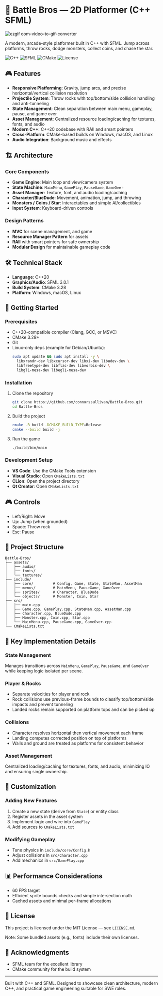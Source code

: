 # 🐺 Battle Bros — 2D Platformer (C++ SFML)

![ezgif com-video-to-gif-converter](https://github.com/user-attachments/assets/629313af-21bc-4d33-846e-86aad718c87c)


A modern, arcade-style platformer built in C++ with SFML. Jump across platforms, throw rocks, dodge monsters, collect coins, and chase the star.

![C++](https://img.shields.io/badge/C++-20-blue?style=for-the-badge&logo=cplusplus)
![SFML](https://img.shields.io/badge/SFML-3.0.1-green?style=for-the-badge)
![CMake](https://img.shields.io/badge/CMake-3.28-orange?style=for-the-badge&logo=cmake)
![License](https://img.shields.io/badge/License-MIT-yellow?style=for-the-badge)

## 🎮 Features

- **Responsive Platforming**: Gravity, jump arcs, and precise horizontal/vertical collision resolution
- **Projectile System**: Throw rocks with top/bottom/side collision handling and anti-tunneling
- **State Management**: Clean separation between main menu, gameplay, pause, and game over
- **Asset Management**: Centralized resource loading/caching for textures, fonts, and audio
- **Modern C++**: C++20 codebase with RAII and smart pointers
- **Cross-Platform**: CMake-based builds on Windows, macOS, and Linux
- **Audio Integration**: Background music and effects

## 🏗️ Architecture

### Core Components

- **Game Engine**: Main loop and view/camera system
- **State Machine**: `MainMenu`, `GamePlay`, `PauseGame`, `GameOver`
- **Asset Manager**: Texture, font, and audio loading/caching
- **Character/BlueDude**: Movement, animation, jump, and throwing
- **Monsters / Coins / Star**: Interactables and simple AI/collectibles
- **Input System**: Keyboard-driven controls

### Design Patterns

- **MVC** for scene management, and game
- **Resource Manager Pattern** for assets
- **RAII** with smart pointers for safe ownership
- **Modular Design** for maintainable gameplay code

## 🛠️ Technical Stack

- **Language**: C++20
- **Graphics/Audio**: SFML 3.0.1
- **Build System**: CMake 3.28
- **Platform**: Windows, macOS, Linux

## 🚀 Getting Started

### Prerequisites

- C++20-compatible compiler (Clang, GCC, or MSVC)
- CMake 3.28+
- Git
- Linux-only deps (example for Debian/Ubuntu):
  ```bash
  sudo apt update && sudo apt install -y \
    libxrandr-dev libxcursor-dev libxi-dev libudev-dev \
    libfreetype-dev libflac-dev libvorbis-dev \
    libgl1-mesa-dev libegl1-mesa-dev
  ```

### Installation

1. Clone the repository
   ```bash
   git clone https://github.com/connorssullivan/Battle-Bros.git
   cd Battle-Bros
   ```

2. Build the project
   ```bash
   cmake -B build -DCMAKE_BUILD_TYPE=Release
   cmake --build build -j
   ```

3. Run the game
   ```bash
   ./build/bin/main
   ```

### Development Setup

- **VS Code**: Use the CMake Tools extension
- **Visual Studio**: Open `CMakeLists.txt`
- **CLion**: Open the project directory
- **Qt Creator**: Open `CMakeLists.txt`

## 🎮 Controls

- Left/Right: Move
- Up: Jump (when grounded)
- Space: Throw rock
- Esc: Pause

## 📁 Project Structure

```
Battle-Bros/
├── assets/
│   ├── audio/
│   ├── fonts/
│   └── textures/
├── include/
│   ├── core/         # Config, Game, State, StateMan, AssetMan
│   ├── menus/        # MainMenu, PauseGame, GameOver
│   ├── sprites/      # Character, BlueDude
│   └── objects/      # Monster, Coin, Star
├── src/
│   ├── main.cpp
│   ├── Game.cpp, GamePlay.cpp, StateMan.cpp, AssetMan.cpp
│   ├── Character.cpp, BlueDude.cpp
│   ├── Monster.cpp, Coin.cpp, Star.cpp
│   └── MainMenu.cpp, PauseGame.cpp, GameOver.cpp
└── CMakeLists.txt
```

## 🎯 Key Implementation Details

### State Management
Manages transitions across `MainMenu`, `GamePlay`, `PauseGame`, and `GameOver` while keeping logic isolated per scene.

### Player & Rocks
- Separate velocities for player and rock
- Rock collisions use previous-frame bounds to classify top/bottom/side impacts and prevent tunneling
- Landed rocks remain supported on platform tops and can be picked up

### Collisions
- Character resolves horizontal then vertical movement each frame
- Landing computes corrected position on top of platforms
- Walls and ground are treated as platforms for consistent behavior

### Asset Management
Centralized loading/caching for textures, fonts, and audio, minimizing IO and ensuring single ownership.

## 🔧 Customization

### Adding New Features
1. Create a new state (derive from `State`) or entity class
2. Register assets in the asset system
3. Implement logic and wire into `GamePlay`
4. Add sources to `CMakeLists.txt`

### Modifying Gameplay
- Tune physics in `include/core/Config.h`
- Adjust collisions in `src/Character.cpp`
- Add mechanics in `src/GamePlay.cpp`

## 📊 Performance Considerations

- 60 FPS target
- Efficient sprite bounds checks and simple intersection math
- Cached assets and minimal per-frame allocations

## 📝 License

This project is licensed under the MIT License — see `LICENSE.md`.

Note: Some bundled assets (e.g., fonts) include their own licenses.

## 🙏 Acknowledgments

- SFML team for the excellent library
- CMake community for the build system

---

Built with C++ and SFML. Designed to showcase clean architecture, modern C++, and practical game engineering suitable for SWE roles.
